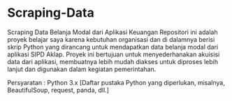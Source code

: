# Scraping-Data
Scraping Data Belanja Modal dari Aplikasi Keuangan
Repositori ini adalah proyek belajar saya karena kebutuhan organisasi dan di dalamnya berisi skrip Python yang dirancang untuk mendapatkan data belanja modal dari aplikasi SIPD Aklap. Proyek ini bertujuan untuk menyederhanakan akuisisi data dari aplikasi, membuatnya lebih mudah diakses untuk diproses lebih lanjut dan digunakan dalam kegiatan pemerintahan.

Persyaratan :
Python 3.x
[Daftar pustaka Python yang diperlukan, misalnya, BeautifulSoup, request, panda, dll.]

